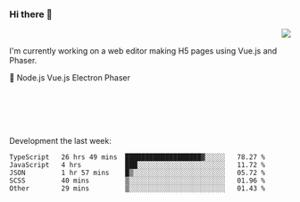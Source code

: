 ### Hi there 👋

<img align="right" src="https://github-readme-stats.vercel.app/api?username=jasonpanggo"/>

<br>
<p align="left">
I'm currently working on a web editor making H5 pages using Vue.js and Phaser.
</p>
<p align="left">
📖 Node.js Vue.js Electron Phaser
</p>
<br>
<br>
<br>
<br>

Development the last week:
<!--START_SECTION:waka-->

```text
TypeScript   26 hrs 49 mins  ███████████████████▓░░░░░   78.27 %
JavaScript   4 hrs           ███░░░░░░░░░░░░░░░░░░░░░░   11.72 %
JSON         1 hr 57 mins    █▒░░░░░░░░░░░░░░░░░░░░░░░   05.72 %
SCSS         40 mins         ▒░░░░░░░░░░░░░░░░░░░░░░░░   01.96 %
Other        29 mins         ▒░░░░░░░░░░░░░░░░░░░░░░░░   01.43 %
```

<!--END_SECTION:waka-->

<!--
**JASONPANGGO/jasonpanggo** is a ✨ _special_ ✨ repository because its `README.md` (this file) appears on your GitHub profile.

Here are some ideas to get you started:

- 🔭 I’m currently working on ...
- 🌱 I’m currently learning ...
- 👯 I’m looking to collaborate on ...
- 🤔 I’m looking for help with ...
- 💬 Ask me about ...
- 📫 How to reach me: ...
- 😄 Pronouns: ...
- ⚡ Fun fact: ...
-->
